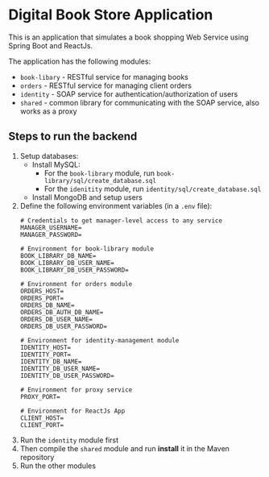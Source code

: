 # Digital Book Store Application

This is an application that simulates a book shopping Web Service using 
Spring Boot and ReactJs.

The application has the following modules:
* `book-libary` - RESTful service for managing books
* `orders` - RESTful service for managing client orders
* `identity` - SOAP service for authentication/authorization of users
* `shared` - common library for communicating with the SOAP service, also works as a proxy

## Steps to run the backend
1. Setup databases:
   * Install MySQL:
     * For the `book-library` module, run `book-library/sql/create_database.sql`
     * For the `idenitity` module, run `identity/sql/create_database.sql`
   * Install MongoDB and setup users
2. Define the following environment variables (in a `.env` file):
    ```dotenv
   # Credentials to get manager-level access to any service
    MANAGER_USERNAME=
    MANAGER_PASSWORD=

    # Environment for book-library module
    BOOK_LIBRARY_DB_NAME=
    BOOK_LIBRARY_DB_USER_NAME=
    BOOK_LIBRARY_DB_USER_PASSWORD=
    
    # Environment for orders module
    ORDERS_HOST=
    ORDERS_PORT=
    ORDERS_DB_NAME=
    ORDERS_DB_AUTH_DB_NAME=
    ORDERS_DB_USER_NAME=
    ORDERS_DB_USER_PASSWORD=
    
    # Environment for identity-management module
    IDENTITY_HOST=
    IDENTITY_PORT=
    IDENTITY_DB_NAME=
    IDENTITY_DB_USER_NAME=
    IDENTITY_DB_USER_PASSWORD=
   
    # Environment for proxy service
    PROXY_PORT=

    # Environment for ReactJs App
    CLIENT_HOST=
    CLIENT_PORT=
    ```
3. Run the `identity` module first
4. Then compile the `shared` module and run **install** it in the Maven repository
5. Run the other modules